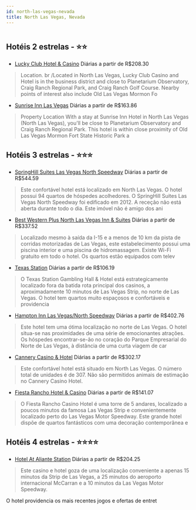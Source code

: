 ```yaml
---
id: north-las-vegas-nevada
title: North Las Vegas, Nevada
---
```


<center><img src="https://novo-hu.s3.amazonaws.com/reservas/ota/prod/hotel/139765/Hotel_At_Aliante_Station_001_20190703134020.jpg" alt="" /></center>


## Hotéis 2 estrelas - ⭐️⭐️

-    [Lucky Club Hotel & Casino](https://www.hurb.com/hoteis/north-las-vegas/lucky-club-hotel-casino-JNP-JP109337?cmp=18055) Diárias a partir de R$208.30
   > Location.  br /Located in North Las Vegas, Lucky Club Casino and Hotel is in the business district and close to Planetarium Observatory, Craig Ranch Regional Park, and Craig Ranch Golf Course. Nearby points of interest also include Old Las Vegas Mormon Fo
-    [Sunrise Inn Las Vegas](https://www.hurb.com/hoteis/north-las-vegas/sunrise-inn-las-vegas-JNP-JP853553?cmp=18055) Diárias a partir de R$163.86
   > Property Location With a stay at Sunrise Inn Hotel in North Las Vegas (North Las Vegas), you&apos;ll be close to Planetarium Observatory and Craig Ranch Regional Park. This hotel is within close proximity of Old Las Vegas Mormon Fort State Historic Park a

## Hotéis 3 estrelas - ⭐️⭐️⭐️

-    [SpringHill Suites Las Vegas North Speedway](https://www.hurb.com/hoteis/north-las-vegas/springhill-suites-las-vegas-north-speedway-JNP-JP919370?cmp=18055) Diárias a partir de R$544.59
   > Este confortável hotel está localizado em North Las Vegas. O hotel possui 94 quartos de hóspedes acolhedores. O SpringHill Suites Las Vegas North Speedway foi edificado em 2012. A receção não está aberta durante todo o dia. Este imóvel não é amigo dos ani
-    [Best Western Plus North Las Vegas Inn & Suites](https://www.hurb.com/hoteis/north-las-vegas/best-western-plus-north-las-vegas-inn-suites-JNP-JP901909?cmp=18055) Diárias a partir de R$337.52
   > Localizado mesmo à saída da I-15 e a menos de 10 km da pista de corridas motorizadas de Las Vegas, este estabelecimento possui uma piscina interior e uma piscina de hidromassagem. Existe Wi-Fi gratuito em todo o hotel. Os quartos estão equipados com telev
-    [Texas Station](https://www.hurb.com/hoteis/north-las-vegas/texas-station-JNP-JP067897?cmp=18055) Diárias a partir de R$106.19
   > O Texas Station Gambling Hall &amp; Hotel está estrategicamente localizado fora da batida rota principal dos casinos, a aproximadamente 10 minutos de Las Vegas Strip, no norte de Las Vegas. O hotel tem quartos muito espaçosos e confortáveis e providencia 
-    [Hampton Inn Las Vegas/North Speedway](https://www.hurb.com/hoteis/north-las-vegas/hampton-inn-las-vegas-north-speedway-JNP-JP975915?cmp=18055) Diárias a partir de R$402.76
   > Este hotel tem uma ótima localização no norte de Las Vegas. O hotel situa-se nas proximidades de uma série de emocionantes atrações. Os hóspedes encontrar-se-ão no coração do Parque Empresarial do Norte de Las Vegas, à distância de uma curta viagem de car
-    [Cannery Casino & Hotel](https://www.hurb.com/hoteis/north-las-vegas/cannery-casino-hotel-JNP-JP187529?cmp=18055) Diárias a partir de R$302.17
   > Este confortável hotel está situado em North Las Vegas. O número total de unidades é de 307. Não são permitidos animais de estimação no Cannery Casino Hotel. 
-    [Fiesta Rancho Hotel & Casino](https://www.hurb.com/hoteis/north-las-vegas/fiesta-rancho-hotel-casino-JNP-JP812588?cmp=18055) Diárias a partir de R$141.07
   > O Fiesta Rancho Casino Hotel é uma torre de 5 andares, localizado a poucos minutos da famosa Las Vegas Strip e convenientemente localizado perto do Las Vegas Motor Speedway. Este grande hotel dispõe de quartos fantásticos com uma decoração contemporânea e

## Hotéis 4 estrelas - ⭐️⭐️⭐️⭐️

-    [Hotel At Aliante Station](https://www.hurb.com/hoteis/north-las-vegas/hotel-at-aliante-station-JNP-JP183376?cmp=18055) Diárias a partir de R$204.25
   > Este casino e hotel goza de uma localização conveniente a apenas 15 minutos da Strip de Las Vegas, a 25 minutos do aeroporto internacional McCarran e a 10 minutos da Las Vegas Motor Speedway.

O hotel providencia os mais recentes jogos e ofertas de entret
